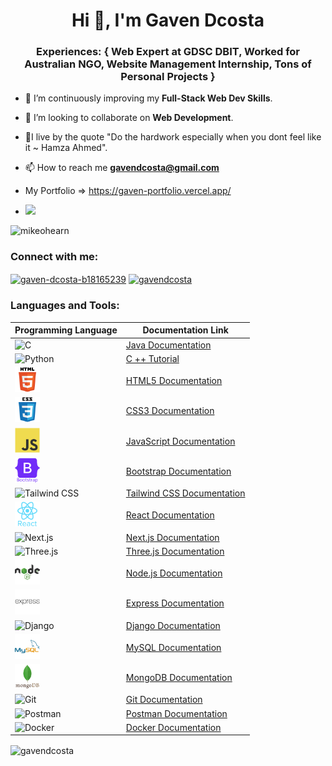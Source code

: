<h1 align="center">Hi 👋, I'm Gaven Dcosta</h1>
<h3 align="center">Experiences: { 
    Web Expert at GDSC DBIT,
    Worked for Australian NGO,
    Website Management Internship, 
    Tons of Personal Projects
  }
</h3>

- 🌱 I’m continuously improving my **Full-Stack Web Dev Skills**.

- 👯 I’m looking to collaborate on **Web Development**.

- 💪I live by the quote "Do the hardwork especially when you dont feel like it ~ Hamza Ahmed".
  
- 📫 How to reach me **gavendcosta@gmail.com**
- My Portfolio => https://gaven-portfolio.vercel.app/
  
- ![](https://komarev.com/ghpvc/?username=TeddyGaven)
  


![mikeohearn](https://github.com/GavenDcosta/GavenDcosta/assets/112816730/fcfc5c5d-cd73-446c-88b9-d666cf46f84a)



<h3 align="left">Connect with me:</h3>
<p align="left">
<a href="https://linkedin.com/in/gaven-dcosta-b18165239" target="blank"><img align="center" src="https://raw.githubusercontent.com/rahuldkjain/github-profile-readme-generator/master/src/images/icons/Social/linked-in-alt.svg" alt="gaven-dcosta-b18165239" height="30" width="40" /></a>
<a href="https://instagram.com/gavendcosta" target="blank"><img align="center" src="https://raw.githubusercontent.com/rahuldkjain/github-profile-readme-generator/master/src/images/icons/Social/instagram.svg" alt="gavendcosta" height="30" width="40" /></a>
</p>

<h3 align="left">Languages and Tools:</h3>

| Programming Language | Documentation Link |
|----------------------|--------------------|
| <img src="https://www.kindpng.com/picc/m/198-1984828_java-icon-transparent-hd-png-download.png" alt="C" width="40" height="40"> | [Java Documentation](https://www.java.com/en/) |
| <img src="https://tse2.mm.bing.net/th?id=OIP.C6HOZ2I1sFAVm5ZTEf9MbQHaFj&pid=Api&P=0&h=180" alt="Python" width="40" height="40"> | [C ++ Tutorial](https://www.w3schools.com/cpp/default.asp) |
| <img src="https://raw.githubusercontent.com/devicons/devicon/master/icons/html5/html5-original-wordmark.svg" alt="HTML5" width="40" height="40"> | [HTML5 Documentation](https://www.w3.org/html/) |
| <img src="https://raw.githubusercontent.com/devicons/devicon/master/icons/css3/css3-original-wordmark.svg" alt="CSS3" width="40" height="40"> | [CSS3 Documentation](https://raw.githubusercontent.com/devicons/devicon/master/icons/css3/css3-original-wordmark.svg) |
| <img src="https://raw.githubusercontent.com/devicons/devicon/master/icons/javascript/javascript-original.svg" alt="JavaScript" width="40" height="40"> | [JavaScript Documentation](https://raw.githubusercontent.com/devicons/devicon/master/icons/javascript/javascript-original.svg) |
| <img src="https://raw.githubusercontent.com/devicons/devicon/master/icons/bootstrap/bootstrap-plain-wordmark.svg" alt="Bootstrap" width="40" height="40"> | [Bootstrap Documentation](https://getbootstrap.com) |
| <img src="https://www.vectorlogo.zone/logos/tailwindcss/tailwindcss-icon.svg" alt="Tailwind CSS" width="40" height="40"> | [Tailwind CSS Documentation](https://tailwindcss.com/) |
| <img src="https://raw.githubusercontent.com/devicons/devicon/master/icons/react/react-original-wordmark.svg" alt="React" width="40" height="40"> | [React Documentation](https://reactjs.org/) |
| <img src="https://cdn.worldvectorlogo.com/logos/nextjs-2.svg" alt="Next.js" width="40" height="40"> | [Next.js Documentation](https://nextjs.org/) |
| <img src="https://upload.wikimedia.org/wikipedia/commons/thumb/3/3f/Three.js_Icon.svg/768px-Three.js_Icon.svg.png?20211115112438" alt="Three.js" width="40" height="40"> | [Three.js Documentation](https://threejs.org/) |
| <img src="https://raw.githubusercontent.com/devicons/devicon/master/icons/nodejs/nodejs-original-wordmark.svg" alt="Node.js" width="40" height="40"> | [Node.js Documentation](https://nodejs.org) |
| <img src="https://raw.githubusercontent.com/devicons/devicon/master/icons/express/express-original-wordmark.svg" alt="Express" width="40" height="40"> | [Express Documentation](https://expressjs.com) |
| <img src="https://www.djangoproject.com/s/img/logos/django-logo-positive.png" alt="Django" width="40" height="40"> | [Django Documentation](https://docs.djangoproject.com/en/stable/) |
| <img src="https://raw.githubusercontent.com/devicons/devicon/master/icons/mysql/mysql-original-wordmark.svg" alt="MySQL" width="40" height="40"> | [MySQL Documentation](https://www.mysql.com/) |
| <img src="https://raw.githubusercontent.com/devicons/devicon/master/icons/mongodb/mongodb-original-wordmark.svg" alt="MongoDB" width="40" height="40"> | [MongoDB Documentation](https://www.mongodb.com/) |
| <img src="https://www.vectorlogo.zone/logos/git-scm/git-scm-icon.svg" alt="Git" width="40" height="40"> | [Git Documentation](https://git-scm.com/) |
| <img src="https://www.vectorlogo.zone/logos/getpostman/getpostman-icon.svg" alt="Postman" width="40" height="40"> | [Postman Documentation](https://postman.com) |
| <img src="https://icon-icons.com/downloadimage.php?id=146192&root=2407/PNG/512/&file=docker_icon_146192.png" alt="Docker" width="40" height="40"> | [Docker Documentation](https://www.docker.com/) |

<p><img align="center" src="https://github-readme-streak-stats.herokuapp.com/?user=gavendcosta&" alt="gavendcosta" /></p>


